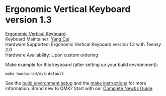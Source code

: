# Ergonomic Vertical Keyboard version 1.3
[Ergonomic Vertical Keyboard](https://github.com/YangPiCui/ErgonomicVerticalKeyboard)  
Keyboard Maintainer: [Yang Cui](https://github.com/YangPiCui)  
Hardware Supported: Ergonomic Vertical Keyboard version 1.3 with Teensy 2.0  
Hardware Availability: Upon custom ordering  

Make example for this keyboard (after setting up your build environment):

    make handwired/evk:default

See the [build environment setup](https://docs.qmk.fm/#/getting_started_build_tools) and the [make instructions](https://docs.qmk.fm/#/getting_started_make_guide) for more information. Brand new to QMK? Start with our [Complete Newbs Guide](https://docs.qmk.fm/#/newbs).
